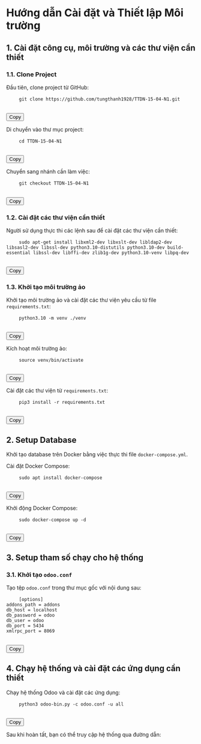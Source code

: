 # Hướng dẫn Cài đặt và Thiết lập Môi trường

## 1. Cài đặt công cụ, môi trường và các thư viện cần thiết

### 1.1. Clone Project
Đầu tiên, clone project từ GitHub:
<div class="code-block">
  <pre>
    <code>git clone https://github.com/tungthanh1928/TTDN-15-04-N1.git</code>
  </pre>
  <button onclick="copyCode('git clone https://github.com/tungthanh1928/TTDN-15-04-N1.git')">Copy</button>
</div>

Di chuyển vào thư mục project:
<div class="code-block">
  <pre>
    <code>cd TTDN-15-04-N1</code>
  </pre>
  <button onclick="copyCode('cd TTDN-15-04-N1')">Copy</button>
</div>

Chuyển sang nhánh cần làm việc:
<div class="code-block">
  <pre>
    <code>git checkout TTDN-15-04-N1</code>
  </pre>
  <button onclick="copyCode('git checkout TTDN-15-04-N1')">Copy</button>
</div>

### 1.2. Cài đặt các thư viện cần thiết
Người sử dụng thực thi các lệnh sau để cài đặt các thư viện cần thiết:
<div class="code-block">
  <pre>
    <code>sudo apt-get install libxml2-dev libxslt-dev libldap2-dev libsasl2-dev libssl-dev python3.10-distutils python3.10-dev build-essential libssl-dev libffi-dev zlib1g-dev python3.10-venv libpq-dev</code>
  </pre>
  <button onclick="copyCode('sudo apt-get install libxml2-dev libxslt-dev libldap2-dev libsasl2-dev libssl-dev python3.10-distutils python3.10-dev build-essential libssl-dev libffi-dev zlib1g-dev python3.10-venv libpq-dev')">Copy</button>
</div>

### 1.3. Khởi tạo môi trường ảo
Khởi tạo môi trường ảo và cài đặt các thư viện yêu cầu từ file `requirements.txt`:
<div class="code-block">
  <pre>
    <code>python3.10 -m venv ./venv</code>
  </pre>
  <button onclick="copyCode('python3.10 -m venv ./venv')">Copy</button>
</div>

Kích hoạt môi trường ảo:
<div class="code-block">
  <pre>
    <code>source venv/bin/activate</code>
  </pre>
  <button onclick="copyCode('source venv/bin/activate')">Copy</button>
</div>

Cài đặt các thư viện từ `requirements.txt`:
<div class="code-block">
  <pre>
    <code>pip3 install -r requirements.txt</code>
  </pre>
  <button onclick="copyCode('pip3 install -r requirements.txt')">Copy</button>
</div>

## 2. Setup Database
Khởi tạo database trên Docker bằng việc thực thi file `docker-compose.yml`.

Cài đặt Docker Compose:
<div class="code-block">
  <pre>
    <code>sudo apt install docker-compose</code>
  </pre>
  <button onclick="copyCode('sudo apt install docker-compose')">Copy</button>
</div>

Khởi động Docker Compose:
<div class="code-block">
  <pre>
    <code>sudo docker-compose up -d</code>
  </pre>
  <button onclick="copyCode('sudo docker-compose up -d')">Copy</button>
</div>

## 3. Setup tham số chạy cho hệ thống

### 3.1. Khởi tạo `odoo.conf`
Tạo tệp `odoo.conf` trong thư mục gốc với nội dung sau:
<div class="code-block">
  <pre>
    <code>[options]
addons_path = addons
db_host = localhost
db_password = odoo
db_user = odoo
db_port = 5434
xmlrpc_port = 8069</code>
  </pre>
  <button onclick="copyCode('[options]\naddons_path = addons\ndb_host = localhost\ndb_password = odoo\ndb_user = odoo\ndb_port = 5434\nxmlrpc_port = 8069')">Copy</button>
</div>

## 4. Chạy hệ thống và cài đặt các ứng dụng cần thiết

Chạy hệ thống Odoo và cài đặt các ứng dụng:
<div class="code-block">
  <pre>
    <code>python3 odoo-bin.py -c odoo.conf -u all</code>
  </pre>
  <button onclick="copyCode('python3 odoo-bin.py -c odoo.conf -u all')">Copy</button>
</div>

Sau khi hoàn tất, bạn có thể truy cập hệ thống qua đường dẫn:
